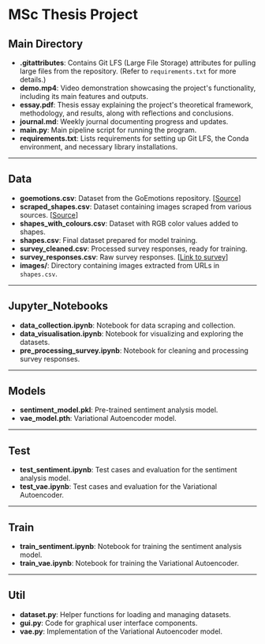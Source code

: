 # MSc Thesis Project

## Main Directory
- **.gitattributes**: Contains Git LFS (Large File Storage) attributes for pulling large files from the repository. (Refer to `requirements.txt` for more details.)
- **demo.mp4**: Video demonstration showcasing the project's functionality, including its main features and outputs.
- **essay.pdf**: Thesis essay explaining the project's theoretical framework, methodology, and results, along with reflections and conclusions.
- **journal.md**: Weekly journal documenting progress and updates.
- **main.py**: Main pipeline script for running the program.
- **requirements.txt**: Lists requirements for setting up Git LFS, the Conda environment, and necessary library installations.

---

## Data
- **goemotions.csv**: Dataset from the GoEmotions repository. [[Source](https://paperswithcode.com/dataset/goemotions)]
- **scraped_shapes.csv**: Dataset containing images scraped from various sources. [[Source](https://mrmrsenglish.com/different-shape-names)]
- **shapes_with_colours.csv**: Dataset with RGB color values added to shapes.
- **shapes.csv**: Final dataset prepared for model training.
- **survey_cleaned.csv**: Processed survey responses, ready for training.
- **survey_responses.csv**: Raw survey responses. [[Link to survey](https://forms.gle/W7vfHjp9CdYtiNQ36)]
- **images/**: Directory containing images extracted from URLs in `shapes.csv`.

---

## Jupyter_Notebooks
- **data_collection.ipynb**: Notebook for data scraping and collection.
- **data_visualisation.ipynb**: Notebook for visualizing and exploring the datasets.
- **pre_processing_survey.ipynb**: Notebook for cleaning and processing survey responses.

---

## Models
- **sentiment_model.pkl**: Pre-trained sentiment analysis model.
- **vae_model.pth**: Variational Autoencoder model.

---

## Test 
- **test_sentiment.ipynb**: Test cases and evaluation for the sentiment analysis model.
- **test_vae.ipynb**: Test cases and evaluation for the Variational Autoencoder.

---

## Train
- **train_sentiment.ipynb**: Notebook for training the sentiment analysis model.
- **train_vae.ipynb**: Notebook for training the Variational Autoencoder.

---

## Util
- **dataset.py**: Helper functions for loading and managing datasets.
- **gui.py**: Code for graphical user interface components.
- **vae.py**: Implementation of the Variational Autoencoder model.


